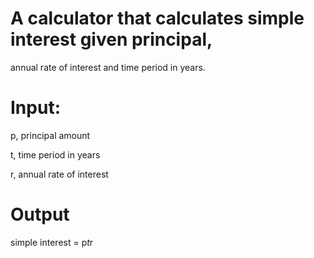 # A calculator that calculates simple interest given principal, 
annual rate of interest and time period in years.

# Input:
   p, principal amount
   
   t, time period in years
   
   r, annual rate of interest
   
# Output
   simple interest = p*t*r
